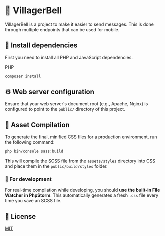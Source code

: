 # 🔔 VillagerBell
VillagerBell is a project to make it easier to send messages.
This is done through multiple endpoints that can be used for mobile.

## 🔧 Install dependencies
First you need to install all PHP and JavaScript dependencies.

PHP
```bash
composer install
```

## ⚙️ Web server configuration
Ensure that your web server's document root (e.g., Apache, Nginx) is configured to point to the `public/` directory of this 
project.

## 🔨 Asset Compilation
To generate the final, minified CSS files for a production environment, run the following command:
```bash
php bin/console sass:build
```
This will compile the SCSS file from the `assets/styles` directory into CSS and place them in the 
`public/build/styles` folder.

### 🔄 For development
For real-time compilation while developing, you should **use the built-in File Watcher in PhpStorm**. This 
automatically generates a fresh `.css` file every time you save an SCSS file. 

## 📜 License

[MIT](https://choosealicense.com/licenses/mit/)